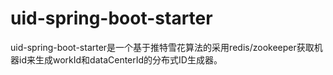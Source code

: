 # uid-spring-boot-starter
uid-spring-boot-starter是一个基于推特雪花算法的采用redis/zookeeper获取机器id来生成workId和dataCenterId的分布式ID生成器。
